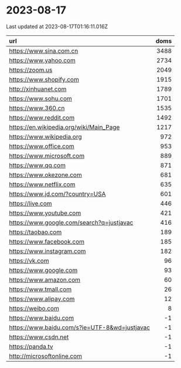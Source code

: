 # 2023-08-17

<!-- BEGIN -->
Last updated at 2023-08-17T01:16:11.016Z

url | doms
:- | -:
https://www.sina.com.cn | 3488
https://www.yahoo.com | 2734
https://zoom.us | 2049
https://www.shopify.com | 1915
http://xinhuanet.com | 1789
https://www.sohu.com | 1701
https://www.360.cn | 1535
https://www.reddit.com | 1492
https://en.wikipedia.org/wiki/Main_Page | 1217
https://www.wikipedia.org | 972
https://www.office.com | 953
https://www.microsoft.com | 889
https://www.qq.com | 871
https://www.okezone.com | 681
https://www.netflix.com | 635
https://www.jd.com/?country=USA | 601
https://live.com | 446
https://www.youtube.com | 421
https://www.google.com/search?q=justjavac | 416
https://taobao.com | 189
https://www.facebook.com | 185
https://www.instagram.com | 182
https://vk.com | 96
https://www.google.com | 93
https://www.amazon.com | 60
https://www.tmall.com | 26
https://www.alipay.com | 12
https://weibo.com | 8
https://www.baidu.com | -1
https://www.baidu.com/s?ie=UTF-8&wd=justjavac | -1
https://www.csdn.net | -1
https://panda.tv | -1
http://microsoftonline.com | -1
<!-- END -->
